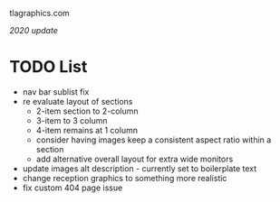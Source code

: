 tlagraphics.com

_2020 update_

# TODO List

- nav bar sublist fix
- re evaluate layout of sections
  - 2-item section to 2-column
  - 3-item to 3 column
  - 4-item remains at 1 column
  - consider having images keep a consistent aspect ratio within a section
  - add alternative overall layout for extra wide monitors
- update images alt description - currently set to boilerplate text
- change reception graphics to something more realistic
- fix custom 404 page issue
